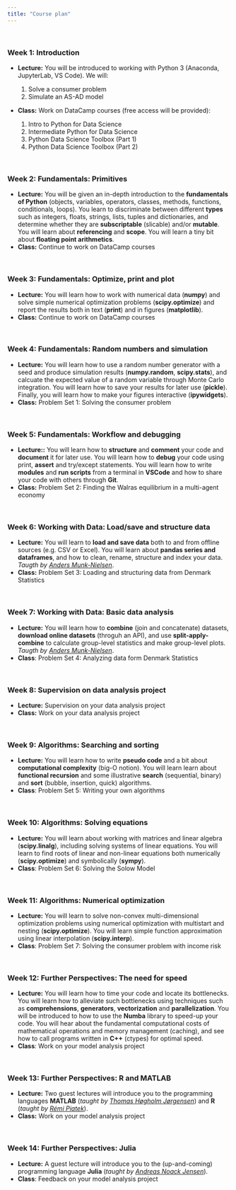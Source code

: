 ```yaml
---
title: "Course plan"
---
```


&nbsp;

### Week 1: Introduction

* **Lecture:** You will be introduced to working with Python 3 (Anaconda, JupyterLab, VS Code). We will: 

  1. Solve a consumer problem
  2. Simulate an AS-AD model
   
* **Class:** Work on DataCamp courses (free access will be provided):

  1. Intro to Python for Data Science
  2. Intermediate Python for Data Science
  3. Python Data Science Toolbox (Part 1)
  4. Python Data Science Toolbox (Part 2)

&nbsp;

### Week 2: Fundamentals: Primitives

* **Lecture:** You will be given an in-depth introduction to the **fundamentals of Python** (objects, variables, operators, classes, methods, functions, conditionals, loops). You learn to discriminate between different **types** such as integers, floats, strings, lists, tuples and dictionaries, and determine whether they are **subscriptable** (slicable) and/or **mutable**. You will learn about **referencing** and **scope**. You will learn a tiny bit about **floating point arithmetics**.
* **Class:** Continue to work on DataCamp courses

&nbsp;

### Week 3: Fundamentals: Optimize, print and plot

* **Lecture:** You will learn how to work with numerical data (**numpy**) and solve simple numerical optimization problems (**scipy.optimize**) and report the results both in text (**print**) and in figures (**matplotlib**).
* **Class:** Continue to work on DataCamp courses

&nbsp;

### Week 4: Fundamentals: Random numbers and simulation

* **Lecture:** You will learn how to use a random number generator with a seed and produce simulation results (**numpy.random**, **scipy.stats**), and calcuate the expected value of a random variable through Monte Carlo integration. You will learn how to save your results for later use (**pickle**). Finally, you will learn how to make your figures interactive (**ipywidgets**).
* **Class:** Problem Set 1: Solving the consumer problem

&nbsp;

### Week 5: Fundamentals: Workflow and debugging

* **Lecture::** You will learn how to **structure** and **comment** your code and **document** it for later use. You will learn how to **debug** your code using print, **assert** and try/except statements. You will learn how to write **modules** and **run scripts** from a terminal in **VSCode** and how to share your code with others through **Git**.
* **Class:** Problem Set 2: Finding the Walras equilibrium in a multi-agent economy 

&nbsp;

### Week 6: Working with Data: Load/save and structure data

* **Lecture:** You will learn to **load and save data** both to and from offline sources (e.g. CSV or Excel). You will learn about **pandas series and dataframes**, and how to clean, rename, structure and index your data. *Taugth by [Anders Munk-Nielsen](http://web.econ.ku.dk/munk-nielsen/default.htm)*.
* **Class:** Problem Set 3: Loading and structuring data from Denmark Statistics

&nbsp;

### Week 7: Working with Data: Basic data analysis

* **Lecture:** You will learn how to **combine** (join and concatenate) datasets, **download online datasets** (throguh an API), and use **split-apply-combine** to calculate group-level statistics and make group-level plots. *Taugth by [Anders Munk-Nielsen](http://web.econ.ku.dk/munk-nielsen/default.htm)*.
* **Class**: Problem Set 4: Analyzing data form Denmark Statistics

&nbsp;

### Week 8:  Supervision on data analysis project

* **Lecture:** Supervision on your data analysis project
* **Class:** Work on your data analysis project

&nbsp;

### Week 9: Algorithms: Searching and sorting

* **Lecture:** You will learn how to write **pseudo code** and a bit about **computational complexity** (big-O notion). You will learn learn about **functional recursion** and some illustrative **search** (sequential, binary) and **sort** (bubble, insertion, quick) algorithms.
* **Class**: Problem Set 5: Writing your own algorithms

&nbsp;

### Week 10: Algorithms: Solving equations

* **Lecture:** You will learn about working with matrices and linear algebra (**scipy.linalg**), including solving systems of linear equations. You will learn to find roots of linear and non-linear equations both numerically (**scipy.optimize**) and symbolically (**sympy**).
* **Class**: Problem Set 6: Solving the Solow Model

&nbsp;

### Week 11: Algorithms: Numerical optimization

* **Lecture:** You will learn to solve non-convex multi-dimensional optimization problems using numerical optimization with multistart and nesting (**scipy.optimize**). You will learn simple function approximation using linear interpolation (**scipy.interp**). 
* **Class**: Problem Set 7: Solving the consumer problem with income risk

&nbsp;

### Week 12: Further Perspectives: The need for speed

* **Lecture:** You will learn how to time your code and locate its bottlenecks. You will learn how to alleviate such bottlenecks using techniques such as **comprehensions**, **generators**, **vectorization** and **parallelization**. You will be introduced to how  to use the **Numba** library to speed-up your code. You will hear about the fundamental computational costs of mathematical operations and memory management (caching), and see how to call programs written in **C++** (ctypes) for optimal speed.
* **Class**: Work on your model analysis project

&nbsp;

### Week 13: Further Perspectives: R and MATLAB

* **Lecture:** Two guest lectures will introduce you to the programming languages **MATLAB** (*taught by [Thomas Høgholm Jørgensen](http://www.tjeconomics.com/)*) and **R** (*taught by [Rémi Piatek](http://web.econ.ku.dk/piatek/)*).
* **Class:** Work on your model analysis project

&nbsp;

### Week 14: Further Perspectives: Julia

* **Lecture:** A guest lecture will introduce you to the (up-and-coming) programming language **Julia** (*taught by [Andreas Noack Jensen](https://github.com/andreasnoack)*).
* **Class**: Feedback on your model analysis project